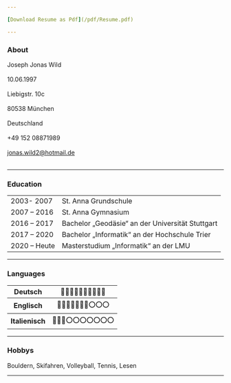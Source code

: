 ```yaml
---

[Download Resume as Pdf](/pdf/Resume.pdf)

---
```

### About
Joseph Jonas Wild <br></br>
10.06.1997 <br></br>
Liebigstr. 10c <br></br>
80538 München <br></br>
Deutschland <br></br>
+49 152 08871989 <br></br>
jonas.wild2@hotmail.de <br></br>

---
### Education

<table>
  <tr>
    <td>2003- 2007</td>
    <td>St. Anna Grundschule</td>
  </tr>
    <tr>
    <td>2007 – 2016</td>
    <td>St. Anna Gymnasium</td>
  </tr>
    <tr>
    <td>2016 – 2017</td>
    <td>Bachelor „Geodäsie“ an der Universität Stuttgart</td>
  </tr>
    <tr>
    <td>2017 – 2020</td>
    <td>Bachelor „Informatik“ an der Hochschule Trier</td>
  </tr>
    <tr>
    <td>2020 – Heute</td>
    <td>Masterstudium „Informatik“ an der LMU</td>
  </tr>
</table>

---
### Languages
<table>
  <tr>
    <th>Deutsch</th>
    <th>🔵🔵🔵🔵🔵🔵🔵🔵🔵🔵</th>
  </tr>
    <tr>
    <th>Englisch</th>
    <th>🔵🔵🔵🔵🔵🔵🔵⚪️⚪️⚪️</th>
  </tr>
    <tr>
    <th>Italienisch</th>
    <th>🔵🔵🔵⚪️⚪️⚪️⚪️⚪️⚪️⚪️</th>
  </tr>
</table>

---

### Hobbys
Bouldern, Skifahren, Volleyball, Tennis, Lesen

---